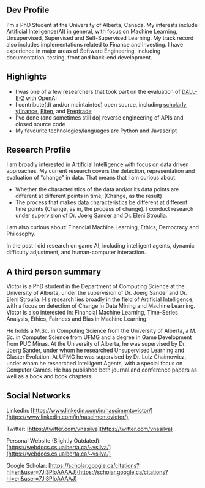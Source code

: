 ## Dev Profile

I'm a PhD Student at the University of Alberta, Canada. My interests include Artificial Inteligence(AI) in general, with focus on Machine Learning, Unsupervised, Supervised and Self-Supervised Learning. My track record also includes implementations related to Finance and Investing. I have experience in major areas of Software Engineering, including documentation, testing, front and back-end development.

## Highlights

- I was one of a few researchers that took part on the evaluation of [DALL-E-2](https://github.com/openai/dalle-2-preview/blob/main/system-card.md) with OpenAI 
- I contribute(d) and/or maintain(ed) open source, including [scholarly](https://github.com/scholarly-python-package/scholarly), [yfinance](https://github.com/ranaroussi/yfinance), [Eiten](https://github.com/tradytics/eiten), and [Freqtrade](https://github.com/freqtrade/freqtrade)
- I've done (and sometimes still do) reverse engineering of APIs and closed source code
- My favourite technologies/languages are Python and Javascript

## Research Profile

I am broadly interested in Artificial Intelligence with focus on data driven approaches. My current research covers the detection, representation and evaluation of "change" in data. That means that I am curious about:

- Whether the characteristics of the data and/or its data points are different at different points in time; (Change, as the result)
- The process that makes data characteristics be different at different time points (Change, as in, the process of change).
I conduct research under supervision of Dr. Joerg Sander and Dr. Eleni Stroulia.

I am also curious about: Financial Machine Learning, Ethics, Democracy and Philosophy.

In the past I did research on game AI, including intelligent agents, dynamic difficulty adjustment, and human-computer interaction.

## A third person summary

Victor is a PhD student in the Department of Computing Science at the University of Alberta, under the supervision of Dr. Joerg Sander and Dr. Eleni Stroulia. His research lies broadly in the field of Artificial Intelligence, with a focus on detection of Change in Data Mining and Machine Learning. Victor  is also interested in: Financial Machine Learning, Time-Series Analysis, Ethics, Fairness and Bias in Machine Learning.

He holds a M.Sc. in Computing Science from the University of Alberta, a M. Sc. in Computer Science from UFMG and a degree in Game Development from PUC Minas. At the University of Alberta, he was supervised by Dr. Joerg Sander, under whom he researched Unsupervised Learning and Cluster Evolution. At UFMG he was supervised by Dr. Luiz Chaimowicz, under whom he researched Intelligent Agents, with a special focus on Computer Games. He has published both journal and conference papers as well as a book and book chapters.

## Social Networks

LinkedIn: [https://www.linkedin.com/in/nascimentovictor/](https://www.linkedin.com/in/nascimentovictor/)

Twitter: [https://twitter.com/vnasilva](https://twitter.com/vnasilva)

Personal Website (Slightly Outdated): [https://webdocs.cs.ualberta.ca/~vsilva/](https://webdocs.cs.ualberta.ca/~vsilva/)

Google Scholar: [https://scholar.google.ca/citations?hl=en&user=7Jl3PIoAAAAJ](https://scholar.google.ca/citations?hl=en&user=7Jl3PIoAAAAJ)
